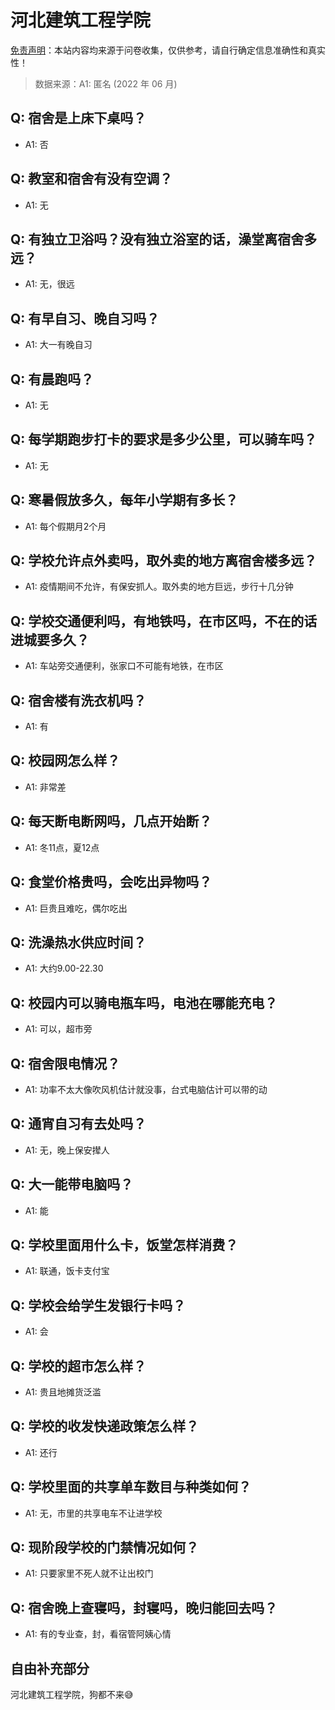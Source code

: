 # 河北建筑工程学院

[免责声明](https://colleges.chat/#_3)：本站内容均来源于问卷收集，仅供参考，请自行确定信息准确性和真实性！

> 数据来源：A1: 匿名 (2022 年 06 月)

## Q: 宿舍是上床下桌吗？

- A1: 否

## Q: 教室和宿舍有没有空调？

- A1: 无

## Q: 有独立卫浴吗？没有独立浴室的话，澡堂离宿舍多远？

- A1: 无，很远

## Q: 有早自习、晚自习吗？

- A1: 大一有晚自习

## Q: 有晨跑吗？

- A1: 无

## Q: 每学期跑步打卡的要求是多少公里，可以骑车吗？

- A1: 无

## Q: 寒暑假放多久，每年小学期有多长？

- A1: 每个假期月2个月

## Q: 学校允许点外卖吗，取外卖的地方离宿舍楼多远？

- A1: 疫情期间不允许，有保安抓人。取外卖的地方巨远，步行十几分钟

## Q: 学校交通便利吗，有地铁吗，在市区吗，不在的话进城要多久？

- A1: 车站旁交通便利，张家口不可能有地铁，在市区

## Q: 宿舍楼有洗衣机吗？

- A1: 有

## Q: 校园网怎么样？

- A1: 非常差

## Q: 每天断电断网吗，几点开始断？

- A1: 冬11点，夏12点

## Q: 食堂价格贵吗，会吃出异物吗？

- A1: 巨贵且难吃，偶尔吃出

## Q: 洗澡热水供应时间？

- A1: 大约9.00-22.30

## Q: 校园内可以骑电瓶车吗，电池在哪能充电？

- A1: 可以，超市旁

## Q: 宿舍限电情况？

- A1: 功率不太大像吹风机估计就没事，台式电脑估计可以带的动

## Q: 通宵自习有去处吗？

- A1: 无，晚上保安撵人

## Q: 大一能带电脑吗？

- A1: 能

## Q: 学校里面用什么卡，饭堂怎样消费？

- A1: 联通，饭卡支付宝

## Q: 学校会给学生发银行卡吗？

- A1: 会

## Q: 学校的超市怎么样？

- A1: 贵且地摊货泛滥

## Q: 学校的收发快递政策怎么样？

- A1: 还行

## Q: 学校里面的共享单车数目与种类如何？

- A1: 无，市里的共享电车不让进学校

## Q: 现阶段学校的门禁情况如何？

- A1: 只要家里不死人就不让出校门

## Q: 宿舍晚上查寝吗，封寝吗，晚归能回去吗？

- A1: 有的专业查，封，看宿管阿姨心情

## 自由补充部分

河北建筑工程学院，狗都不来😅
